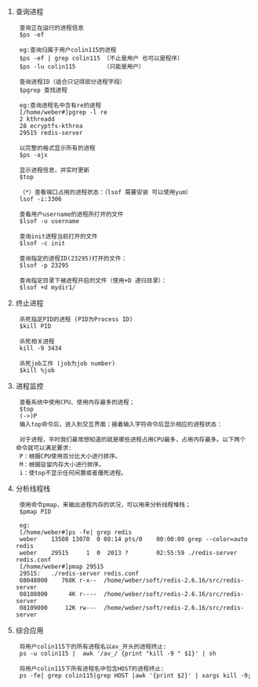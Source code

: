 1. 查询进程

		查询正在运行的进程信息
		$ps -ef

		eg:查询归属于用户colin115的进程
		$ps -ef | grep colin115 （不止是用户 也可以是程序）
		$ps -lu colin115		（只能是用户）

		查询进程ID（适合只记得部分进程字段）
		$pgrep 查找进程
		
		eg:查询进程名中含有re的进程
		[/home/weber#]pgrep -l re
		2 kthreadd
		28 ecryptfs-kthrea
		29515 redis-server

		以完整的格式显示所有的进程
		$ps -ajx

		显示进程信息，并实时更新
		$top

		（*）查看端口占用的进程状态：（lsof 需要安装 可以使用yum）
		lsof -i:3306

		查看用户username的进程所打开的文件
		$lsof -u username

		查询init进程当前打开的文件
		$lsof -c init

		查询指定的进程ID(23295)打开的文件：
		$lsof -p 23295

		查询指定目录下被进程开启的文件（使用+D 递归目录）：
		$lsof +d mydir1/

2. 终止进程

		杀死指定PID的进程 (PID为Process ID)
		$kill PID
	
		杀死相关进程
		kill -9 3434
	
		杀死job工作 (job为job number)
		$kill %job

3. 进程监控

		查看系统中使用CPU、使用内存最多的进程；
		$top
		(->)P
		输入top命令后，进入到交互界面；接着输入字符命令后显示相应的进程状态：
		
		对于进程，平时我们最常想知道的就是哪些进程占用CPU最多，占用内存最多。以下两个命令就可以满足要求:
		P：根据CPU使用百分比大小进行排序。
		M：根据驻留内存大小进行排序。
		i：使top不显示任何闲置或者僵死进程。

4. 分析线程栈

		使用命令pmap，来输出进程内存的状况，可以用来分析线程堆栈；
		$pmap PID
		
		eg:
		[/home/weber#]ps -fe| grep redis
		weber    13508 13070  0 08:14 pts/0    00:00:00 grep --color=auto redis
		weber    29515     1  0  2013 ?        02:55:59 ./redis-server redis.conf
		[/home/weber#]pmap 29515
		29515:   ./redis-server redis.conf
		08048000    768K r-x--  /home/weber/soft/redis-2.6.16/src/redis-server
		08108000      4K r----  /home/weber/soft/redis-2.6.16/src/redis-server
		08109000     12K rw---  /home/weber/soft/redis-2.6.16/src/redis-server

5. 综合应用

		将用户colin115下的所有进程名以av_开头的进程终止:
		ps -u colin115 |  awk '/av_/ {print "kill -9 " $1}' | sh

		将用户colin115下所有进程名中包含HOST的进程终止:
		ps -fe| grep colin115|grep HOST |awk '{print $2}' | xargs kill -9;